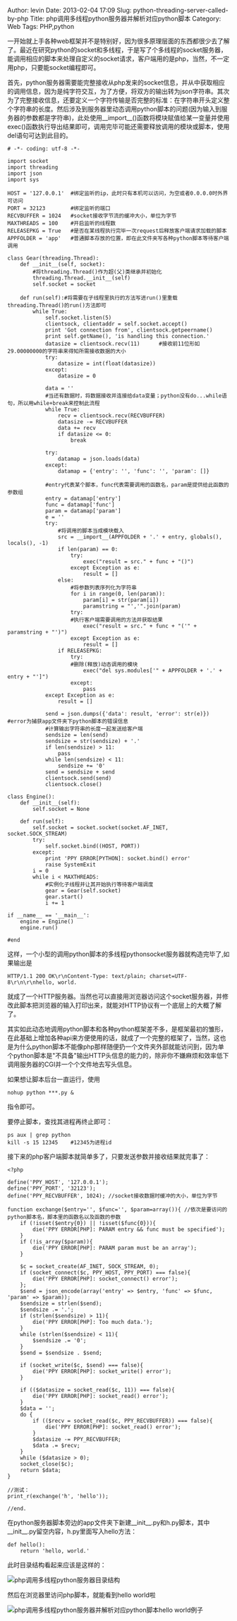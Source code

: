 Author: levin
Date: 2013-02-04 17:09
Slug: python-threading-server-called-by-php
Title: php调用多线程python服务器并解析对应python脚本
Category: Web
Tags: PHP,python

一开始就上手各种web框架并不是特别好，因为很多原理层面的东西都很少去了解了。最近在研究python的socket和多线程，于是写了个多线程的socket服务器，能调用相应的脚本来处理自定义的socket请求，客户端用的是php，当然，不一定用php，只要能socket编程即可。<!-- more -->

首先，python服务器需要能完整接收从php发来的socket信息，并从中获取相应的调用信息，因为是纯字符交互，为了方便，将双方的输出转为json字符串。其次为了完整接收信息，还要定义一个字符传输是否完整的标准：在字符串开头定义整个字符串的长度。然后涉及到服务器里动态调用python脚本的问题(因为输入到服务器的参数都是字符串)，此处使用\_\_import\_\_()函数将模块赋值给某一变量并使用exec()函数执行导出结果即可，调用完毕可能还需要释放调用的模块或脚本，使用del语句可达到此目的。

    # -*- coding: utf-8 -*-
    
    import socket
    import threading
    import json
    import sys
    
    HOST = '127.0.0.1'	#绑定监听的ip，此时只有本机可以访问，为空或者0.0.0.0时外界可访问
    PORT = 32123		#绑定监听的端口
    RECVBUFFER = 1024	#socket接收字节流的缓冲大小，单位为字节
    MAXTHREADS = 100	#开启监听的线程数
    RELEASEPKG = True	#是否在某线程执行完毕一次request后释放客户端请求加载的脚本
    APPFOLDER = 'app'	#普通脚本存放的位置，即在此文件夹写各种python脚本等待客户端调用
    
    class Gear(threading.Thread):
    	def __init__(self, socket):
    		#将threading.Thread()作为超(父)类继承并初始化
    		threading.Thread.__init__(self)
    		self.socket = socket
    
    	def run(self):#将需要在子线程里执行的方法写进run()里重载threading.Thread()的run()方法即可
    		while True:
    			self.socket.listen(5)
    			clientsock, clientaddr = self.socket.accept()
    			print 'Got connection from', clientsock.getpeername()
    			print self.getName(), 'is handling this connection.'
    			datasize = clientsock.recv(11)		#接收前11位形如29.00000000的字符串来得知所需接收数据的大小
    			try:
    				datasize = int(float(datasize))
    			except:
    				datasize = 0
    
    			data = ''
    			#当还有数据时，将数据接收并连接给data变量；python没有do...while语句，所以用while+break来控制此流程
    			while True:
    				recv = clientsock.recv(RECVBUFFER)
    				datasize -= RECVBUFFER
    				data += recv
    				if datasize <= 0:
    					break
    
    			try:
    				datamap = json.loads(data)
    			except:
    				datamap = {'entry': '', 'func': '', 'param': []}
    
    			#entry代表某个脚本，func代表需要调用的函数名，param是提供给此函数的参数组
    			entry = datamap['entry']
    			func = datamap['func']
    			param = datamap['param']
    			e = ''
    			try:
    				#将调用的脚本当成模块载入
    				src = __import__(APPFOLDER + '.' + entry, globals(), locals(), -1)
    				if len(param) == 0:
    					try:
    						exec("result = src." + func + "()")
    					except Exception as e:
    						result = []
    				else:
    					#将参数列表序列化为字符串
    					for i in range(0, len(param)):
    						param[i] = str(param[i])
    						paramstring = "','".join(param)
    					try:
    					#执行客户端需要调用的方法并获取结果
    						exec("result = src." + func + "('" + paramstring + "')")
    					except Exception as e:
    						result = []
    				if RELEASEPKG:
    					try:
    					#删除(释放)动态调用的模块
    						exec("del sys.modules['" + APPFOLDER + '.' + entry + "']")
    					except:
    						pass
    			except Exception as e:
    				result = []
    
    			send = json.dumps({'data': result, 'error': str(e)})	#error为捕获app文件夹下python脚本的错误信息
    			#计算输出字符串的长度一起发送给客户端
    			sendsize = len(send)
    			sendsize = str(sendsize) + '.'
    			if len(sendsize) > 11:
    				pass
    			while len(sendsize) < 11:
    				sendsize += '0'
    			send = sendsize + send
    			clientsock.send(send)
    			clientsock.close()
    
    class Engine():
    	def __init__(self):
    		self.socket = None
    
    	def run(self):
    		self.socket = socket.socket(socket.AF_INET, socket.SOCK_STREAM)
    		try:
    			self.socket.bind((HOST, PORT))
    		except:
    			print 'PPY ERROR[PYTHON]: socket.bind() error'
    			raise SystemExit
    		i = 0
    		while i < MAXTHREADS:
    			#实例化子线程并让其开始执行等待客户端调度
    			gear = Gear(self.socket)
    			gear.start()
    			i += 1
    
    if __name__ == '__main__':
    	engine = Engine()
    	engine.run()
    
    #end

这样，一个小型的调用python脚本的多线程pythonsocket服务器就构造完毕了,如果输出是

    HTTP/1.1 200 OK\r\nContent-Type: text/plain; charset=UTF-8\r\n\r\nhello, world.

就成了一个HTTP服务器。当然也可以直接用浏览器访问这个socket服务器，并修改此脚本把浏览器的输入打印出来，就能对HTTP协议有一个底层上的大概了解了。

其实如此动态地调用python脚本和各种python框架差不多，是框架最初的雏形，在此基础上增加各种api来方便使用的话，就成了一个完整的框架了，当然，这也是为什么python脚本不能像php那样随便扔一个文件夹外部就能访问到，因为单个python脚本是"不具备"输出HTTP头信息的能力的，除非你不嫌麻烦和效率低下调用服务器的CGI并一个个文件地去写头信息。

如果想让脚本后台一直运行，使用

    nohup python ***.py &

指令即可。

要停止脚本，查找其进程再终止即可：

    ps aux | grep python
    kill -s 15 12345	#12345为进程id

接下来的php客户端脚本就简单多了，只要发送参数并接收结果就完事了：

    <?php
    
    define('PPY_HOST', '127.0.0.1');
    define('PPY_PORT', '32123');
    define('PPY_RECVBUFFER', 1024);	//socket接收数据时缓冲的大小，单位为字节
    
    function exchange($entry='', $func='', $param=array()){	//依次是要访问的python脚本名，脚本里的函数名以及函数的参数
    	if (!isset($entry{0}) || !isset($func{0})){
    		die('PPY ERROR[PHP]: PARAM entry && func must be specified');
    	}
    	if (!is_array($param)){
    		die('PPY ERROR[PHP]: PARAM param must be an array');
    	}
    
    	$c = socket_create(AF_INET, SOCK_STREAM, 0);
    	if (socket_connect($c, PPY_HOST, PPY_PORT) === false){
    		die('PPY ERROR[PHP]: socket_connect() error');
    	};
    	$send = json_encode(array('entry' => $entry, 'func' => $func, 'param' => $param));
    	$sendsize = strlen($send);
    	$sendsize .= '.';
    	if (strlen($sendsize) > 11){
    		die('PPY ERROR[PHP]: Too much data.');
    	}
    	while (strlen($sendsize) < 11){
    		$sendsize .= '0';
    	}
    	$send = $sendsize . $send;
    
    	if (socket_write($c, $send) === false){
    		die('PPY ERROR[PHP]: socket_write() error');
    	}
    
    	if (($datasize = socket_read($c, 11)) === false){
    		die('PPY ERROR[PHP]: socket_read() error');
    	}
    	$data = '';
    	do {
    		if (($recv = socket_read($c, PPY_RECVBUFFER)) === false){
    			die('PPY ERROR[PHP]: socket_read() error');
    		}
    		$datasize -= PPY_RECVBUFFER;
    		$data .= $recv;
    	}
    	while ($datasize > 0);
    	socket_close($c);
    	return $data;
    }
    
    //测试：
    print_r(exchange('h', 'hello'));
    
    //end.

在python服务器脚本旁边的app文件夹下新建\_\_init\_\_.py和h.py脚本，其中\_\_init\_\_.py留空内容，h.py里面写入hello方法：

    def hello():
	    return 'hello, world.'

此时目录结构看起来应该是这样的：

![php调用多线程python服务器目录结构](/img/python-threading-server-file-folder.png)

然后在浏览器里访问php脚本，就能看到hello world啦

![php调用多线程python服务器并解析对应python脚本hello world例子](/img/python-threading-server-hello-world.png)
